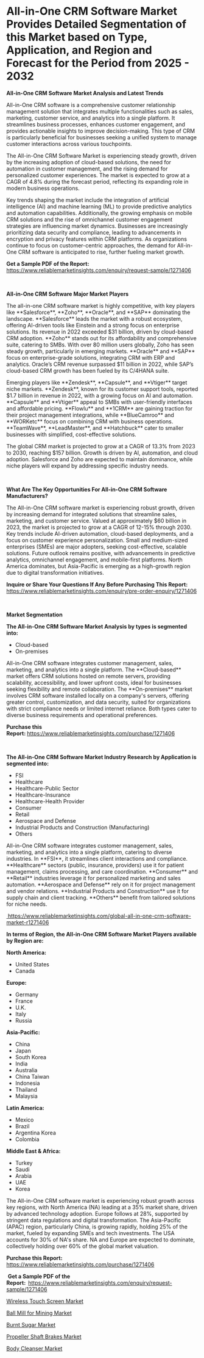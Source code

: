 <p><h1>All-in-One CRM Software Market Provides Detailed Segmentation of this Market based on Type, Application, and Region and Forecast for the Period from 2025 - 2032</h1></p><p><strong>All-in-One CRM Software Market Analysis and Latest Trends</strong></p>
<p><p>All-in-One CRM software is a comprehensive customer relationship management solution that integrates multiple functionalities such as sales, marketing, customer service, and analytics into a single platform. It streamlines business processes, enhances customer engagement, and provides actionable insights to improve decision-making. This type of CRM is particularly beneficial for businesses seeking a unified system to manage customer interactions across various touchpoints.</p><p>The All-in-One CRM Software Market is experiencing steady growth, driven by the increasing adoption of cloud-based solutions, the need for automation in customer management, and the rising demand for personalized customer experiences. The market is expected to grow at a CAGR of 4.8% during the forecast period, reflecting its expanding role in modern business operations.</p><p>Key trends shaping the market include the integration of artificial intelligence (AI) and machine learning (ML) to provide predictive analytics and automation capabilities. Additionally, the growing emphasis on mobile CRM solutions and the rise of omnichannel customer engagement strategies are influencing market dynamics. Businesses are increasingly prioritizing data security and compliance, leading to advancements in encryption and privacy features within CRM platforms. As organizations continue to focus on customer-centric approaches, the demand for All-in-One CRM software is anticipated to rise, further fueling market growth.</p></p>
<p><strong>Get a Sample PDF of the Report:&nbsp;</strong> <a href="https://www.reliablemarketinsights.com/enquiry/request-sample/1271406?utm_campaign=2013&utm_medium=2&utm_source=Github&utm_content=ia&utm_term=20012025&utm_id=all-in-one-crm-software">https://www.reliablemarketinsights.com/enquiry/request-sample/1271406</a></p>
<p>&nbsp;</p>
<p><strong>All-in-One CRM Software Major Market Players</strong></p>
<p><p>The all-in-one CRM software market is highly competitive, with key players like **Salesforce**, **Zoho**, **Oracle**, and **SAP** dominating the landscape. **Salesforce** leads the market with a robust ecosystem, offering AI-driven tools like Einstein and a strong focus on enterprise solutions. Its revenue in 2022 exceeded $31 billion, driven by cloud-based CRM adoption. **Zoho** stands out for its affordability and comprehensive suite, catering to SMBs. With over 80 million users globally, Zoho has seen steady growth, particularly in emerging markets. **Oracle** and **SAP** focus on enterprise-grade solutions, integrating CRM with ERP and analytics. Oracle’s CRM revenue surpassed $11 billion in 2022, while SAP’s cloud-based CRM growth has been fueled by its C/4HANA suite.</p><p>Emerging players like **Zendesk**, **Capsule**, and **Vtiger** target niche markets. **Zendesk**, known for its customer support tools, reported $1.7 billion in revenue in 2022, with a growing focus on AI and automation. **Capsule** and **Vtiger** appeal to SMBs with user-friendly interfaces and affordable pricing. **Flowlu** and **1CRM** are gaining traction for their project management integrations, while **BlueCamroo** and **WORKetc** focus on combining CRM with business operations. **TeamWave**, **LeadMaster**, and **Hatchbuck** cater to smaller businesses with simplified, cost-effective solutions.</p><p>The global CRM market is projected to grow at a CAGR of 13.3% from 2023 to 2030, reaching $157 billion. Growth is driven by AI, automation, and cloud adoption. Salesforce and Zoho are expected to maintain dominance, while niche players will expand by addressing specific industry needs.</p></p>
<p>&nbsp;</p>
<p><strong>What Are The Key Opportunities For All-in-One CRM Software Manufacturers?</strong></p>
<p><p>The All-in-One CRM software market is experiencing robust growth, driven by increasing demand for integrated solutions that streamline sales, marketing, and customer service. Valued at approximately $60 billion in 2023, the market is projected to grow at a CAGR of 12-15% through 2030. Key trends include AI-driven automation, cloud-based deployments, and a focus on customer experience personalization. Small and medium-sized enterprises (SMEs) are major adopters, seeking cost-effective, scalable solutions. Future outlook remains positive, with advancements in predictive analytics, omnichannel engagement, and mobile-first platforms. North America dominates, but Asia-Pacific is emerging as a high-growth region due to digital transformation initiatives.</p></p>
<p><strong>Inquire or Share Your Questions If Any Before Purchasing This Report:</strong> <a href="https://www.reliablemarketinsights.com/enquiry/pre-order-enquiry/1271406?utm_campaign=2013&utm_medium=2&utm_source=Github&utm_content=ia&utm_term=20012025&utm_id=all-in-one-crm-software">https://www.reliablemarketinsights.com/enquiry/pre-order-enquiry/1271406</a></p>
<p>&nbsp;</p>
<p><strong>Market Segmentation</strong></p>
<p><strong>The All-in-One CRM Software Market Analysis by types is segmented into:</strong></p>
<p><ul><li>Cloud-based</li><li>On-premises</li></ul></p>
<p><p>All-in-One CRM software integrates customer management, sales, marketing, and analytics into a single platform. The **Cloud-based** market offers CRM solutions hosted on remote servers, providing scalability, accessibility, and lower upfront costs, ideal for businesses seeking flexibility and remote collaboration. The **On-premises** market involves CRM software installed locally on a company's servers, offering greater control, customization, and data security, suited for organizations with strict compliance needs or limited internet reliance. Both types cater to diverse business requirements and operational preferences.</p></p>
<p><strong>Purchase this Report:&nbsp;</strong><a href="https://www.reliablemarketinsights.com/purchase/1271406?utm_campaign=2013&utm_medium=2&utm_source=Github&utm_content=ia&utm_term=20012025&utm_id=all-in-one-crm-software">https://www.reliablemarketinsights.com/purchase/1271406</a></p>
<p>&nbsp;</p>
<p><strong>The All-in-One CRM Software Market Industry Research by Application is segmented into:</strong></p>
<p><ul><li>FSI</li><li>Healthcare</li><li>Healthcare-Public Sector</li><li>Healthcare-Insurance</li><li>Healthcare-Health Provider</li><li>Consumer</li><li>Retail</li><li>Aerospace and Defense</li><li>Industrial Products and Construction (Manufacturing)</li><li>Others</li></ul></p>
<p><p>All-in-One CRM software integrates customer management, sales, marketing, and analytics into a single platform, catering to diverse industries. In **FSI**, it streamlines client interactions and compliance. **Healthcare** sectors (public, insurance, providers) use it for patient management, claims processing, and care coordination. **Consumer** and **Retail** industries leverage it for personalized marketing and sales automation. **Aerospace and Defense** rely on it for project management and vendor relations. **Industrial Products and Construction** use it for supply chain and client tracking. **Others** benefit from tailored solutions for niche needs.</p></p>
<p><a href="https://www.reliablemarketinsights.com/global-all-in-one-crm-software-market-r1271406?utm_campaign=2013&utm_medium=2&utm_source=Github&utm_content=ia&utm_term=20012025&utm_id=all-in-one-crm-software">&nbsp;https://www.reliablemarketinsights.com/global-all-in-one-crm-software-market-r1271406</a></p>
<p><strong>In terms of Region, the All-in-One CRM Software Market Players available by Region are:</strong></p>
<p>
    <p> <strong> North America: </strong>
        <ul>
            <li>United States</li>
            <li>Canada</li>
        </ul>
        </p> 
    <p> <strong> Europe: </strong>
        <ul>
            <li>Germany</li>
            <li>France</li>
            <li>U.K.</li>
            <li>Italy</li>
            <li>Russia</li>
        </ul>
        </p> 
    <p> <strong> Asia-Pacific: </strong>
        <ul>
            <li>China</li>
            <li>Japan</li>
            <li>South Korea</li>
            <li>India</li>
            <li>Australia</li>
            <li>China Taiwan</li>
            <li>Indonesia</li>
            <li>Thailand</li>
            <li>Malaysia</li>
        </ul>
        </p> 
    <p> <strong> Latin America: </strong>
        <ul>
            <li>Mexico</li>
            <li>Brazil</li>
            <li>Argentina Korea</li>
            <li>Colombia</li>
        </ul>
        </p> 
    <p> <strong> Middle East & Africa: </strong>
        <ul>
            <li>Turkey</li>
            <li>Saudi</li>
            <li>Arabia</li>
            <li>UAE</li>
            <li>Korea</li>
        </ul>
    </p>
    </p>
<p><p>The All-in-One CRM software market is experiencing robust growth across key regions, with North America (NA) leading at a 35% market share, driven by advanced technology adoption. Europe follows at 28%, supported by stringent data regulations and digital transformation. The Asia-Pacific (APAC) region, particularly China, is growing rapidly, holding 25% of the market, fueled by expanding SMEs and tech investments. The USA accounts for 30% of NA's share. NA and Europe are expected to dominate, collectively holding over 60% of the global market valuation.</p></p>
<p><strong>Purchase this Report: </strong><a href="https://www.reliablemarketinsights.com/purchase/1271406?utm_campaign=2013&utm_medium=2&utm_source=Github&utm_content=ia&utm_term=20012025&utm_id=all-in-one-crm-software">https://www.reliablemarketinsights.com/purchase/1271406</a></p>
<p>&nbsp;<strong>Get a Sample PDF of the Report:&nbsp;&nbsp;</strong><a href="https://www.reliablemarketinsights.com/enquiry/request-sample/1271406?utm_campaign=2013&utm_medium=2&utm_source=Github&utm_content=ia&utm_term=20012025&utm_id=all-in-one-crm-software">https://www.reliablemarketinsights.com/enquiry/request-sample/1271406</a></p>
<p><strong></strong></p>
<p><p><a href="https://www.linkedin.com/pulse/in-depth-analysis-wireless-touch-screen-market-selling-price-9px8f?utm_campaign=2013&utm_medium=2&utm_source=Github&utm_content=ia&utm_term=20012025&utm_id=all-in-one-crm-software">Wireless Touch Screen Market</a></p><p><a href="https://www.linkedin.com/pulse/ball-mill-mining-market-growth-key-factors-driving-expansion-ejzqc?utm_campaign=2013&utm_medium=2&utm_source=Github&utm_content=ia&utm_term=20012025&utm_id=all-in-one-crm-software">Ball Mill for Mining Market</a></p><p><a href="https://www.linkedin.com/pulse/burnt-sugar-market-review-strategic-growth-forecasted-cagr-82-qmhuc?utm_campaign=2013&utm_medium=2&utm_source=Github&utm_content=ia&utm_term=20012025&utm_id=all-in-one-crm-software">Burnt Sugar Market</a></p><p><a href="https://www.linkedin.com/pulse/propeller-shaft-brakes-market-pulse-139-expansion-blueprint-2025-2032-tpp1f?utm_campaign=2013&utm_medium=2&utm_source=Github&utm_content=ia&utm_term=20012025&utm_id=all-in-one-crm-software">Propeller Shaft Brakes Market</a></p><p><a href="https://www.linkedin.com/pulse/body-cleanser-market-trends-focusing-insight-forecast-analysis-k0jie?utm_campaign=2013&utm_medium=2&utm_source=Github&utm_content=ia&utm_term=20012025&utm_id=all-in-one-crm-software">Body Cleanser Market</a></p></p>